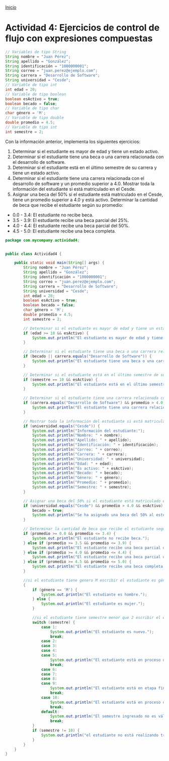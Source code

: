 <!-- No borrar o modificar -->
[Inicio](./index.md)

# Actividad 4: Ejercicios de control de flujo con expresiones compuestas

```java
// Variables de tipo String
String nombre = "Juan Pérez";
String apellido = "González";
String identificación = "1000000001";
String correo = "juan.perez@ejemplo.com";
String carrera = "Desarrollo de Software";
String universidad = "Cesde";
// Variable de tipo int
int edad = 20;
// Variable de tipo boolean
boolean esActivo = true;
boolean becado = false;
// Variable de tipo char
char género = 'M';
// Variable de tipo double
double promedio = 4.5;
// Variable de tipo int
int semestre = 2;
```
Con la información anterior, implementa los siguientes ejercicios:

1. Determinar si el estudiante es mayor de edad y tiene un estado activo.
2. Determinar si el estudiante tiene una beca o una carrera relacionada con el desarrollo de software.
3. Determinar si el estudiante está en el último semestre de su carrera y tiene un estado activo.
4. Determinar si el estudiante tiene una carrera relacionada con el desarrollo de software y un promedio superior a 4.0.
Mostrar toda la información del estudiante si está matriculado en el Cesde.
5. Asignar una beca del 50% si el estudiante está matriculado en el Cesde, tiene un promedio superior a 4.0 y está activo.
Determinar la cantidad de beca que recibe el estudiante según su promedio:
- 0.0 - 3.4: El estudiante no recibe beca.
- 3.5 - 3.9: El estudiante recibe una beca parcial del 25%.
- 4.0 - 4.4: El estudiante recibe una beca parcial del 50%.
- 4.5 - 5.0: El estudiante recibe una beca completa.

```java
package com.mycompany.actividad4;


public class Actividad4 {

    public static void main(String[] args) {
        String nombre = "Juan Pérez";
        String apellido = "González";
        String identificación = "1000000001";
        String correo = "juan.perez@ejemplo.com";
        String carrera = "Desarrollo de Software";
        String universidad = "Cesde";
        int edad = 20;
        boolean esActivo = true;
        boolean becado = false;
        char género = 'M';
        double promedio = 4.5;
        int semestre = 2;

        // Determinar si el estudiante es mayor de edad y tiene un estado activo.
        if (edad >= 18 && esActivo) {
            System.out.println("El estudiante es mayor de edad y tiene un estado activo.");
        }

        // Determinar si el estudiante tiene una beca o una carrera relacionada con el desarrollo de software.
        if (becado || carrera.equals("Desarrollo de Software")) {
            System.out.println("El estudiante tiene una beca o una carrera relacionada con el desarrollo de software.");
        }

        // Determinar si el estudiante está en el último semestre de su carrera y tiene un estado activo.
        if (semestre == 10 && esActivo) {
            System.out.println("El estudiante está en el último semestre de su carrera y tiene un estado activo.");
        }

        // Determinar si el estudiante tiene una carrera relacionada con el desarrollo de software y un promedio superior a 4.0.
        if (carrera.equals("Desarrollo de Software") && promedio > 4.0) {
            System.out.println("El estudiante tiene una carrera relacionada con el desarrollo de software y un promedio superior a 4.0.");
        }

        // Mostrar toda la información del estudiante si está matriculado en el Cesde.
        if (universidad.equals("Cesde")) {
            System.out.println("Información del estudiante:");
            System.out.println("Nombre: " + nombre);
            System.out.println("Apellido: " + apellido);
            System.out.println("Identificación: " + identificación);
            System.out.println("Correo: " + correo);
            System.out.println("Carrera: " + carrera);
            System.out.println("Universidad: " + universidad);
            System.out.println("Edad: " + edad);
            System.out.println("Es activo: " + esActivo);
            System.out.println("Becado: " + becado);
            System.out.println("Género: " + género);
            System.out.println("Promedio: " + promedio);
            System.out.println("Semestre: " + semestre);
        }

        // Asignar una beca del 50% si el estudiante está matriculado en el Cesde, tiene un promedio superior a 4.0 y está activo.
        if (universidad.equals("Cesde") && promedio > 4.0 && esActivo) {
            becado = true;
            System.out.println("Se ha asignado una beca del 50% al estudiante.");
        }

        // Determinar la cantidad de beca que recibe el estudiante según su promedio.
        if (promedio >= 0.0 && promedio <= 3.4) {
            System.out.println("El estudiante no recibe beca.");
        } else if (promedio >= 3.5 && promedio <= 3.9) {
            System.out.println("El estudiante recibe una beca parcial del 25%.");
        } else if (promedio >= 4.0 && promedio <= 4.4) {
            System.out.println("El estudiante recibe una beca parcial del 50%.");
        } else if (promedio >= 4.5 && promedio <= 5.0) {
            System.out.println("El estudiante recibe una beca completa.");
        }

        //si el estudiante tiene genero M escribir el estudiante es género masculino si no escribir el estudiante es género femenino
        {
            if (género == 'M') {
                System.out.println("El estudiante es hombre.");
            } else {
                System.out.println("El estudiante es mujer.");
            }

            //si el estudiante tiene semestre menor que 2 escribir el estudiante es nuevo, de 2 a 5 el estudiante está en proceso de adaptación, si el estudiante está en el semestre 6 a 9 está en etapa final, si está en el semestre 10 el estudiante está en proceso de graduación.
            switch (semestre) {
                case 1:
                    System.out.println("El estudiante es nuevo.");
                    break;
                case 2:
                case 3:
                case 4:
                case 5:
                    System.out.println("El estudiante está en proceso de adaptación.");
                    break;
                case 6:
                case 7:
                case 8:
                case 9:
                    System.out.println("El estudiante está en etapa final.");
                    break;
                case 10:
                    System.out.println("El estudiante está en proceso de graduación.");
                    break;
                default:
                    System.out.println("El semestre ingresado no es válido.");
                    break;
            }
            if (semestre != 10) {
                System.out.println("el estudiante no está realizando trabajo de grado");
            }
        }
    }
}

```



